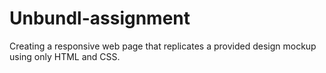# Unbundl-assignment
Creating a responsive web page that replicates a provided design mockup using only HTML and CSS.
